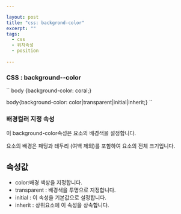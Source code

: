```yaml
---

layout: post
title: "css: backgrond-color"
excerpt: ""
tags: 
  - css
  - 위치속성
  - position
  
---
```


### CSS : background--color

``
body {background-color: coral;}

body{background-color: color|transparent|initial|inherit;}
``
### 배경컬러 지정 속성

이 background-color속성은 요소의 배경색을 설정합니다.

요소의 배경은 패딩과 테두리 (여백 제외)를 포함하여 요소의 전체 크기입니다.

## 속성값

- color:배경 색상을 지정합니다.
- transparent : 배경색을 투명으로 지정합니다.
- initial : 이 속성을 기본값으로 설정합니다.
- inherit : 상위요소에 이 속성을 상속합니다.


